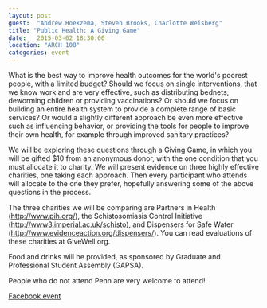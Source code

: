 ```yaml
---
layout: post
guest:  "Andrew Hoekzema, Steven Brooks, Charlotte Weisberg"
title: "Public Health: A Giving Game"
date:   2015-03-02 18:30:00
location: "ARCH 108"
categories: event
---
```


What is the best way to improve health outcomes for the world's poorest people, with a limited budget? Should we focus on single interventions, that we know work and are very effective, such as distributing bednets, deworming children or providing vaccinations? Or should we focus on building an entire health system to provide a complete range of basic services? Or would a slightly different approach be even more effective such as influencing behavior, or providing the tools for people to improve their own health, for example through improved sanitary practices?

We will be exploring these questions through a Giving Game, in which you will be gifted $10 from an anonymous donor, with the one condition that you must allocate it to charity. We will present evidence on three highly effective charities, one taking each approach. Then every participant who attends will allocate to the one they prefer, hopefully answering some of the above questions in the process.

The three charities we will be comparing are Partners in Health (http://www.pih.org/), the Schistosomiasis Control Initiative (http://www3.imperial.ac.uk/schisto), and Dispensers for Safe Water (http://www.evidenceaction.org/dispensers/). You can read evaluations of these charities at GiveWell.org.

Food and drinks will be provided, as sponsored by Graduate and Professional Student Assembly (GAPSA).

People who do not attend Penn are very welcome to attend!

[Facebook event](https://www.facebook.com/events/1622061158024854/)
